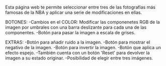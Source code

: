 Esta página web te permite seleccionar entre tres de las fotografías más famosas de la NBA y aplicar una serie de modificaciones en ellas.

BOTONES:
-Cambios en el COLOR: Modificar las componenetes RGB de la imagen por umbrales con una barra deslizante para cada una de las componentes.
-Botón para pasar la imagen a escala de grises.

EXTRAS:
-Botón para añadir ruido a la imagen.
-Botón para mostrar el negativo de la imagen.
-Botón para invertir la imagen.
-Botón que aplica un efecto espejo.
-También cuenta con un botón 'Reset' para devolver la imagen a su estado originar.
-Posibilidad de elegir entre tres imágenes.
